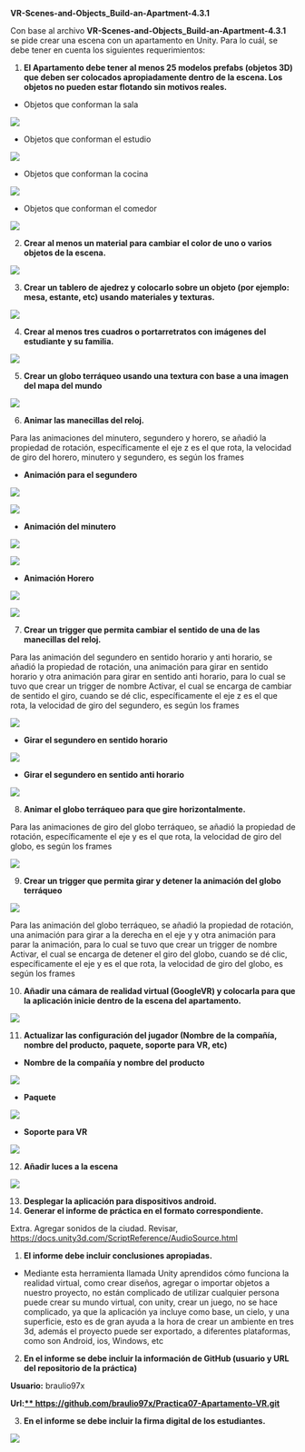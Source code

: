 **VR-Scenes-and-Objects\_Build-an-Apartment-4.3.1** 

Con base al archivo **VR-Scenes-and-Objects\_Build-an-Apartment-4.3.1** se pide crear una escena con un apartamento en Unity. Para lo cuál, se debe tener en cuenta los siguientes requerimientos: 

1. **El Apartamento debe tener al menos 25 modelos prefabs (objetos 3D) que deben ser colocados apropiadamente dentro de la escena. Los objetos no pueden estar flotando sin motivos reales.** 
- Objetos que conforman la sala 

![](ad.001.png)

- Objetos que conforman el estudio 

![](ad.002.png)

- Objetos que conforman la cocina 

![](ad.003.png)

- Objetos que conforman el comedor 

![](ad.004.png)

2. **Crear al menos un material para cambiar el color de uno o varios objetos de la escena.** 

![](ad.005.png)

3. **Crear un tablero de ajedrez y colocarlo sobre un objeto (por ejemplo: mesa, estante, etc) usando materiales y texturas.** 

![](ad.006.png)

4. **Crear al menos tres cuadros o portarretratos con imágenes del estudiante y su familia.** 

![](ad.007.png)

5. **Crear un globo terráqueo usando una textura con base a una imagen del mapa del mundo** 

![](ad.008.png)

6. **Animar las manecillas del reloj.** 

Para las animaciones del minutero, segundero y horero, se añadió la propiedad de rotación, específicamente el eje z es el que rota, la velocidad de giro del horero, minutero y segundero, es según los frames 

- **Animación para el segundero** 

![](ad.009.png)

![](ad.010.png)

- **Animación del minutero** 

![](ad.011.png)

![](ad.012.png)

- **Animación Horero** 

![](ad.013.png)

![](ad.014.png)

7. **Crear un trigger que permita cambiar el sentido de una de las manecillas del reloj.** 

Para las animación del segundero en sentido horario y anti horario, se añadió la propiedad de rotación, una animación para girar en sentido horario y otra animación para girar en sentido anti horario, para lo cual se tuvo que crear un trigger de nombre Activar, el cual se encarga de cambiar de sentido el giro, cuando se dé clic, específicamente el eje z es el que rota, la velocidad de giro del segundero, es según los frames 

![](ad.015.png)

- **Girar el segundero en sentido horario** 

![](ad.016.png)

- **Girar el segundero en sentido anti horario** 

![](ad.017.png)

8. **Animar el globo terráqueo para que gire horizontalmente.** 

Para  las  animaciones  de  giro  del  globo  terráqueo,  se  añadió  la  propiedad  de  rotación, específicamente el eje y es el que rota, la velocidad de giro del globo, es según los frames 

![](ad.018.png)

9. **Crear un trigger que permita girar y detener la animación del globo terráqueo** 

![](ad.019.png)

Para las animación del globo terráqueo, se añadió la propiedad de rotación, una animación para girar a la derecha en el eje y y otra animación para parar la animación, para lo cual se tuvo que crear un trigger de nombre Activar, el cual se encarga de detener el giro del globo, cuando se dé clic, específicamente el eje y es el que rota, la velocidad de giro del globo, es según los frames 

10. **Añadir  una  cámara  de  realidad  virtual  (GoogleVR)  y  colocarla  para  que  la aplicación inicie dentro de la escena del apartamento.** 

![](ad.020.png)

11. **Actualizar  las  configuración  del  jugador  (Nombre  de  la  compañía,  nombre  del producto, paquete, soporte para VR, etc)** 
- **Nombre de la compañía y nombre del producto** 

![](ad.021.png)

- **Paquete** 

![](ad.022.png)

- **Soporte para VR** 

![](ad.023.png)

12. **Añadir luces a la escena** 

![](ad.024.png)

13. **Desplegar la aplicación para dispositivos android.** 
13. **Generar el informe de práctica en el formato correspondiente.** 

Extra. Agregar sonidos de la ciudad. Revisar,[ https://docs.unity3d.com/ScriptReference/AudioSource.html ](https://docs.unity3d.com/ScriptReference/AudioSource.html)

1. **El informe debe incluir conclusiones apropiadas.** 
- Mediante esta herramienta llamada Unity aprendidos cómo funciona la realidad virtual, como crear diseños, agregar o importar objetos a nuestro proyecto, no están complicado de utilizar cualquier persona puede crear su mundo virtual, con unity, crear un juego, no se hace complicado, ya que la aplicación ya incluye como base, un cielo, y una superficie, esto es de gran ayuda a la hora de crear un ambiente en tres 3d, además el proyecto puede ser exportado, a diferentes plataformas, como son Android, ios, Windows, etc 
2. **En el informe se debe incluir la información de GitHub (usuario y URL del repositorio de la práctica)** 

**Usuario:** braulio97x 

**Url:[** https://github.com/braulio97x/Practica07-Apartamento-VR.git ](https://github.com/braulio97x/Practica07-Apartamento-VR.git)**

3. **En el informe se debe incluir la firma digital de los estudiantes.** 

![](ad.025.png)
